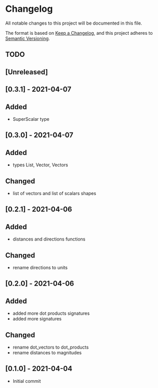 # Changelog

All notable changes to this project will be documented in this file.

The format is based on [Keep a Changelog](https://keepachangelog.com/en/1.0.0/),
and this project adheres to [Semantic Versioning](https://semver.org/spec/v2.0.0.html).

## TODO

## [Unreleased]

## [0.3.1] - 2021-04-07

## Added

+ SuperScalar type

## [0.3.0] - 2021-04-07

## Added

+ types List, Vector, Vectors

## Changed

+ list of vectors and list of scalars shapes

## [0.2.1] - 2021-04-06

## Added

+ distances and directions functions

## Changed

+ rename directions to units

## [0.2.0] - 2021-04-06

## Added

+ added more dot products signatures
+ added more signatures

## Changed

+ rename dot_vectors to dot_products
+ rename distances to magnitudes

## [0.1.0] - 2021-04-04

+ Initial commit
